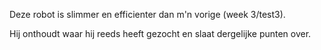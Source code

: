 Deze robot is slimmer en efficienter dan m'n vorige (week 3/test3).

Hij onthoudt waar hij reeds heeft gezocht en slaat dergelijke punten over.
